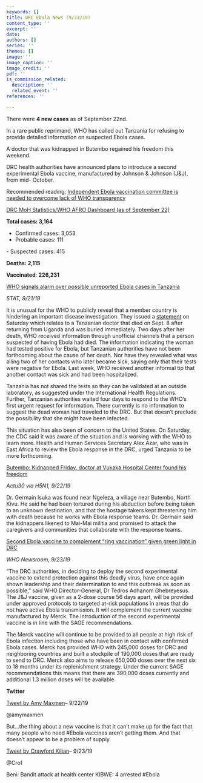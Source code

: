 ```yaml
---
keywords: []
title: DRC Ebola News (9/23/19)
content_type: ''
excerpt: ''
date: 
authors: []
series: ''
themes: []
image: ''
image_caption: ''
image_credit: ''
pdf: ''
is_commission_related:
  description: ''
  related_event: ''
references: ''

---
```

There were **4 new cases** as of September 22nd.

In a rare public reprimand, WHO has called out Tanzania for refusing to provide detailed information on suspected Ebola cases.

A doctor that was kidnapped in Butembo regained his freedom this weekend.

DRC health authorities have announced plans to introduce a second experimental Ebola vaccine, manufactured by Johnson & Johnson (J&J), from mid- October.

Recommended reading: [Independent Ebola vaccination committee is needed to overcome lack of WHO transparency](https://www.msf.org/ebola-drc-independent-ebola-vaccination-committee-needed?utm_source=Global+Health+NOW+Main+List&utm_campaign=4838d0409d-EMAIL_CAMPAIGN_2019_09_22_11_35&utm_medium=email&utm_term=0_8d0d062dbd-4838d0409d-2888645)

[DRC MoH Statistics/WHO AFRO Dashboard (as of September 22)](https://who.maps.arcgis.com/apps/opsdashboard/index.html#/e70c3804f6044652bc37cce7d8fcef6c)

**Total cases: 3,164**  
 - Confirmed cases: 3,053  
 - Probable cases: 111

\- Suspected cases: 415

**Deaths: 2,115**

**Vaccinated**: **226,231**

[WHO signals alarm over possible unreported Ebola cases in Tanzania](https://www.statnews.com/2019/09/21/who-signals-alarm-over-possible-unreported-ebola-cases-in-tanzania/?utm_source=Global+Health+NOW+Main+List&utm_campaign=4838d0409d-EMAIL_CAMPAIGN_2019_09_22_11_35&utm_medium=email&utm_term=0_8d0d062dbd-4838d0409d-2888645)

_STAT, 9/21/19_

It is unusual for the WHO to publicly reveal that a member country is hindering an important disease investigation. They issued a [statement](https://www.who.int/csr/don/21-september-2019-undiag-febrile-illness-tanzania/en/?utm_source=Global+Health+NOW+Main+List&utm_campaign=4838d0409d-EMAIL_CAMPAIGN_2019_09_22_11_35&utm_medium=email&utm_term=0_8d0d062dbd-4838d0409d-2888645) on Saturday which relates to a Tanzanian doctor that died on Sept. 8 after returning from Uganda and was buried immediately. Two days after her death, WHO received information through unofficial channels that a person suspected of having Ebola had died. The information indicating the woman had tested positive for Ebola, but Tanzanian authorities have not been forthcoming about the cause of her death. Nor have they revealed what was ailing two of her contacts who later became sick, saying only that their tests were negative for Ebola. Last week, WHO received another informal tip that another contact was sick and had been hospitalized.

Tanzania has not shared the tests so they can be validated at an outside laboratory, as suggested under the International Health Regulations. Further, Tanzanian authorities waited four days to respond to the WHO’s first urgent request for information. There currently is no information to suggest the dead woman had traveled to the DRC. But that doesn’t preclude the possibility that she might have been infected.

This situation has also been of concern to the United States. On Saturday, the CDC said it was aware of the situation and is working with the WHO to learn more. Health and Human Services Secretary Alex Azar, who was in East Africa to review the Ebola response in the DRC, urged Tanzania to be more forthcoming.

[Butembo: Kidnapped Friday, doctor at Vukaka Hospital Center found his freedom](https://crofsblogs.typepad.com/h5n1/2019/09/butembo-kidnapped-friday-doctor-at-vukaka-hospital-center-found-his-freedom.html)

_Actu30 via H5N1, 9/22/19_

Dr. Germain Isuka was found near Ngeleza, a village near Butembo, North Kivu. He said he had been tortured during his abduction before being taken to an unknown destination, and that the hostage takers kept threatening him with death because he works with Ebola response teams. Dr. Germain said the kidnappers likened to Mai-Mai militia and promised to attack the caregivers and communities that collaborate with the response teams.

[Second Ebola vaccine to complement “ring vaccination” given green light in DRC](https://www.who.int/news-room/detail/23-09-2019-second-ebola-vaccine-to-complement-ring-vaccination-given-green-light-in-drc?utm_source=Global+Health+NOW+Main+List&utm_campaign=4838d0409d-EMAIL_CAMPAIGN_2019_09_22_11_35&utm_medium=email&utm_term=0_8d0d062dbd-4838d0409d-2888645)

_WHO Newsroom, 9/23/19_

“The DRC authorities, in deciding to deploy the second experimental vaccine to extend protection against this deadly virus, have once again shown leadership and their determination to end this outbreak as soon as possible,” said WHO Director-General, Dr Tedros Adhanom Ghebreyesus. The J&J vaccine, given as a 2-dose course 56 days apart, will be provided under approved protocols to targeted at-risk populations in areas that do not have active Ebola transmission. It will complement the current vaccine manufactured by Merck. The introduction of the second experimental vaccine is in line with the SAGE recommendations.

The Merck vaccine will continue to be provided to all people at high risk of Ebola infection including those who have been in contact with confirmed Ebola cases. Merck has provided WHO with 245,000 doses for DRC and neighboring countries and built a stockpile of 190,000 doses that are ready to send to DRC. Merck also aims to release 650,000 doses over the next six to 18 months under its replenishment strategy. Under the current SAGE recommendations this means that there are 390,000 doses currently and additional 1.3 million doses will be available.

**Twitter**

[Tweet by Amy Maxmen](https://twitter.com/amymaxmen/status/1176005339751301120)– 9/22/19

@amymaxmen

But...the thing about a new vaccine is that it can’t make up for the fact that many people who need #Ebola vaccines aren’t getting them. And that doesn’t appear to be a problem of supply.

[Tweet by Crawford Kilian](https://twitter.com/Crof/status/1176139840007487489)– 9/23/19

@Crof

Beni: Bandit attack at health center KIBWE: 4 arrested #Ebola